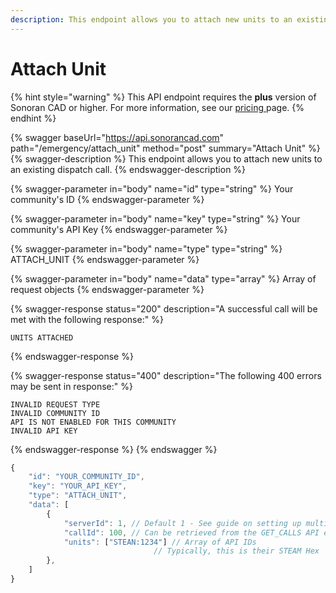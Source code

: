 ```yaml
---
description: This endpoint allows you to attach new units to an existing dispatch call.
---
```


# Attach Unit

{% hint style="warning" %}
This API endpoint requires the **plus** version of Sonoran CAD or higher. For more information, see our [pricing ](../../../../pricing/faq/)page.
{% endhint %}

{% swagger baseUrl="https://api.sonorancad.com" path="/emergency/attach_unit" method="post" summary="Attach Unit" %}
{% swagger-description %}
This endpoint allows you to attach new units to an existing dispatch call.
{% endswagger-description %}

{% swagger-parameter in="body" name="id" type="string" %}
Your community's ID
{% endswagger-parameter %}

{% swagger-parameter in="body" name="key" type="string" %}
Your community's API Key
{% endswagger-parameter %}

{% swagger-parameter in="body" name="type" type="string" %}
ATTACH_UNIT
{% endswagger-parameter %}

{% swagger-parameter in="body" name="data" type="array" %}
Array of request objects
{% endswagger-parameter %}

{% swagger-response status="200" description="A successful call will be met with the following response:" %}
```
UNITS ATTACHED
```
{% endswagger-response %}

{% swagger-response status="400" description="The following 400 errors may be sent in response:" %}
```http
INVALID REQUEST TYPE
INVALID COMMUNITY ID
API IS NOT ENABLED FOR THIS COMMUNITY
INVALID API KEY
```
{% endswagger-response %}
{% endswagger %}

```javascript
{
    "id": "YOUR_COMMUNITY_ID",
    "key": "YOUR_API_KEY",
    "type": "ATTACH_UNIT",
    "data": [
        {
            "serverId": 1, // Default 1 - See guide on setting up multiple servers
            "callId": 100, // Can be retrieved from the GET_CALLS API endpoint
            "units": ["STEAN:1234"] // Array of API IDs
                                // Typically, this is their STEAM Hex
        },
    ]
}
```

